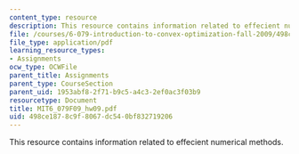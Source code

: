 ```yaml
---
content_type: resource
description: This resource contains information related to effecient numerical methods.
file: /courses/6-079-introduction-to-convex-optimization-fall-2009/498ce1878c9f8067dc540bf832719206_MIT6_079F09_hw09.pdf
file_type: application/pdf
learning_resource_types:
- Assignments
ocw_type: OCWFile
parent_title: Assignments
parent_type: CourseSection
parent_uid: 1953abf8-2f71-b9c5-a4c3-2ef0ac3f03b9
resourcetype: Document
title: MIT6_079F09_hw09.pdf
uid: 498ce187-8c9f-8067-dc54-0bf832719206
---
```

This resource contains information related to effecient numerical methods.

